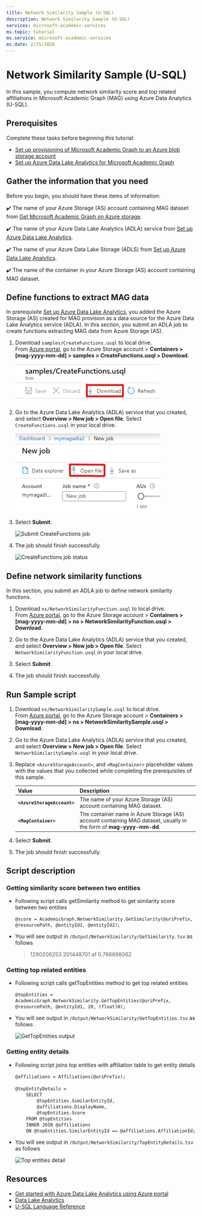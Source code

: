 ```yaml
---
title: Network Similarity Sample (U-SQL)
description: Network Similarity Sample (U-SQL)
services: microsoft-academic-services
ms.topic: tutorial
ms.service: microsoft-academic-services
ms.date: 2/25/2020
---
```

# Network Similarity Sample (U-SQL)

In this sample, you compute network similarity score and top related affiliations in Microsoft Academic Graph (MAG) using Azure Data Analytics (U-SQL).

## Prerequisites

Complete these tasks before beginning this tutorial:

* [Set up provisioning of Microsoft Academic Graph to an Azure blob storage account](get-started-setup-provisioning.md)
* [Set up Azure Data Lake Analytics for Microsoft Academic Graph](get-started-setup-azure-data-lake-analytics.md)

## Gather the information that you need

   Before you begin, you should have these items of information:

   :heavy_check_mark:  The name of your Azure Storage (AS) account containing MAG dataset from [Get Microsoft Academic Graph on Azure storage](get-started-setup-provisioning.md#note-azure-storage-account-name-and-primary-key).

   :heavy_check_mark:  The name of your Azure Data Lake Analytics (ADLA) service from [Set up Azure Data Lake Analytics](get-started-setup-azure-data-lake-analytics.md#create-azure-data-lake-analytics-account).

   :heavy_check_mark:  The name of your Azure Data Lake Storage (ADLS) from [Set up Azure Data Lake Analytics](get-started-setup-azure-data-lake-analytics.md#create-azure-data-lake-analytics-account).

   :heavy_check_mark:  The name of the container in your Azure Storage (AS) account containing MAG dataset.

## Define functions to extract MAG data

In prerequisite [Set up Azure Data Lake Analytics](get-started-setup-azure-data-lake-analytics.md), you added the Azure Storage (AS) created for MAG provision as a data source for the Azure Data Lake Analytics service (ADLA). In this section, you submit an ADLA job to create functions extracting MAG data from Azure Storage (AS).

1. Download `samples/CreateFunctions.usql` to local drive. <br> From [Azure portal](https://portal.azure.com), go to the Azure Storage account > **Containers > [mag-yyyy-mm-dd] > samples > CreateFunctions.usql > Download**.

   ![Download CreateFunctions.usql](media/samples-azure-data-lake-hindex/create-functions-download.png "Download CreateFunctions.usql")

1. Go to the Azure Data Lake Analytics (ADLA) service that you created, and select **Overview > New job > Open file**. Select `CreateFunctions.usql` in your local drive.

   ![New job - Open CreateFunctions.usql](media/samples-azure-data-lake-hindex/create-functions-open.png "New job - Open CreateFunctions.usql")

1. Select **Submit**.

   ![Submit CreateFunctions job](media/samples-azure-data-lake-hindex/create-functions-submit.png "Submit CreateFunctions job")

1. The job should finish successfully.

   ![CreateFunctions job status](media/samples-azure-data-lake-hindex/create-functions-status.png "CreateFunctions job status")

## Define network similarity functions

In this section, you submit an ADLA job to define network similarity functions.

1. Download `ns/NetworkSimilarityFunction.usql` to local drive. <br> From [Azure portal](https://portal.azure.com), go to the Azure Storage account > **Containers > [mag-yyyy-mm-dd] > ns > NetworkSimilarityFunction.usql > Download**.

1. Go to the Azure Data Lake Analytics (ADLA) service that you created, and select **Overview > New job > Open file**. Select `NetworkSimilarityFunction.usql` in your local drive.

1. Select **Submit**.

1. The job should finish successfully.

## Run Sample script

1. Download `ns/NetworkSimilaritySample.usql` to local drive. <br> From [Azure portal](https://portal.azure.com), go to the Azure Storage account > **Containers > [mag-yyyy-mm-dd] > ns > NetworkSimilaritySample.usql > Download**.

1. Go to the Azure Data Lake Analytics (ADLA) service that you created, and select **Overview > New job > Open file**. Select `NetworkSimilaritySample.usql` in your local drive.

1. Replace `<AzureStorageAccount>`, and `<MagContainer>` placeholder values with the values that you collected while completing the prerequisites of this sample.

   |Value  |Description  |
   |---------|---------|
   |**`<AzureStorageAccount>`** | The name of your Azure Storage (AS) account containing MAG dataset. |
   |**`<MagContainer>`** | The container name in Azure Storage (AS) account containing MAG dataset, usually in the form of **mag-yyyy-mm-dd**. |

1. Select **Submit**.

1. The job should finish successfully.

## Script description

### Getting similarity score between two entities

- Following script calls getSimilarity method to get similarity score between two entities

   ```U-SQL
   @score = AcademicGraph.NetworkSimilarity.GetSimilarity(@uriPrefix, @resourcePath, @entityId1, @entityId2);
   ```

- You will see output in `/Output/NetworkSimilarity/GetSimilarity.tsv` as follows

    > 1290206253	201448701	af	0.766698062

### Getting top related entities

- Following script calls getTopEntities method to get top related entities

   ```U-SQL
   @topEntities = AcademicGraph.NetworkSimilarity.GetTopEntities(@uriPrefix, @resourcePath, @entityId1, 20, (float)0);
   ```

- You will see output in `/Output/NetworkSimilarity/GetTopEntities.tsv` as follows

    ![GetTopEntities output](media/network-similarity/usql-get-top-entities.png "GetTopEntities output")

### Getting entity details

- Following script joins top entities with affiliation table to get entity details

   ```U-SQL
   @affiliations = Affiliations(@uriPrefix);

   @topEntityDetails =
       SELECT
           @topEntities.SimilarEntityId,
           @affiliations.DisplayName,
           @topEntities.Score
       FROM @topEntities
       INNER JOIN @affiliations
       ON @topEntities.SimilarEntityId == @affiliations.AffiliationId;
   ```

- You will see output in `/Output/NetworkSimilarity/TopEntityDetails.tsv` as follows

    ![Top entities detail](media/network-similarity/usql-top-entities-detail.png "Top entities detail")

## Resources

* [Get started with Azure Data Lake Analytics using Azure portal](https://docs.microsoft.com/azure/data-lake-analytics/data-lake-analytics-get-started-portal)
* [Data Lake Analytics](https://azure.microsoft.com/services/data-lake-analytics/)
* [U-SQL Language Reference](https://docs.microsoft.com/u-sql/)
